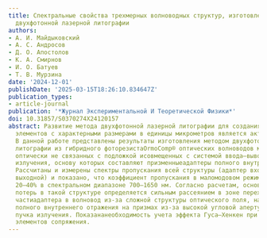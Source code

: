 ```yaml
---
title: Спектральные свойства трехмерных волноводных структур, изготовленных методом
  двухфотонной лазерной литографии
authors:
- А. И. Майдыковский
- А. С. Андросов
- Д. О. Апостолов
- К. А. Смирнов
- И. О. Батуев
- Т. В. Мурзина
date: '2024-12-01'
publishDate: '2025-03-15T18:26:10.834647Z'
publication_types:
- article-journal
publication: '*Журнал Экспериментальной И Теоретической Физики*'
doi: 10.31857/S0370274X24120157
abstract: Развитие метода двухфотонной лазерной литографии для создания оптических
  элементов с характерными размерами в единицы микрометров является актуальной задачей.
  В данной работе представлены результаты изготовления методом двухфотонной лазерной
  литографии из гибридного фоторезистаOrmoComp® оптических волноводов микронного диаметра,
  оптически не связанных с подложкой исовмещенных с системой ввода–вывода оптического
  излучения, основу которых составляют призменныеадаптеры полного внутреннего отражения.
  Рассчитаны и измерены спектры пропускания всей структуры (адаптер входной–волновод–адаптер
  выходной) и показано, что коэффициент пропускания в маломодовом режиме составляет
  20–40% в спектральном диапазоне 700–1650 нм. Согласно расчетам, основноймеханизм
  потерь в такой структуре определяется сильным рассеянием в зоне перехода конусной
  частиадаптера в волновод из-за сложной структуры оптического поля, нарушением режима
  полного внутреннего отражения на призмах из-за высокой угловой апертуры фокусируемого
  пучка излучения. Показананеобходимость учета эффекта Гуса–Хенкен при проектировании
  элементов сопряжения.
---
```

